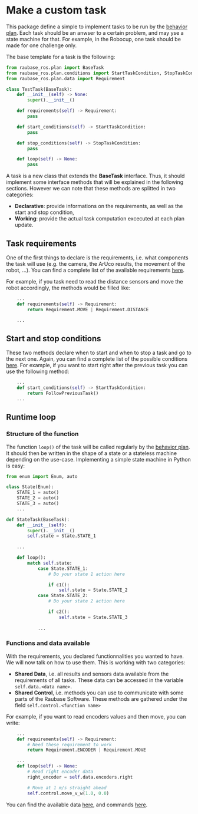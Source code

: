 # Make a custom task

This package define a simple to implement tasks to be run by the [behavior plan](/plans/behavior). Each task should be an anwser to a certain problem, and may yse a state machine for that. For example, in the Robocup, one task should be made for one challenge only. 

The base template for a task is the following:

```Python
from raubase_ros.plan import BaseTask
from raubase_ros.plan.conditions import StartTaskCondition, StopTaskCondition
from raubase_ros.plan.data import Requirement

class TestTask(BaseTask):
    def __init__(self) -> None:
        super().__init__()

    def requirements(self) -> Requirement:
        pass

    def start_conditions(self) -> StartTaskCondition:
        pass

    def stop_conditions(self) -> StopTaskCondition:
        pass

    def loop(self) -> None:
        pass
```

A task is a new class that extends the **BaseTask** interface. Thus, it should implement some interface methods that will be explained in the following sections. However we can note that these methods are splitted in two categories:

  - **Declarative**: provide informations on the requirements, as well as the start and stop condition,
  - **Working**: provide the actual task computation excecuted at each plan update.

## Task requirements

One of the first things to declare is the requirements, i.e. what components the task will use (e.g. the camera, the ArUco results, the movement of the robot, ...). You can find a complete list of the available requirements [here](/python_api/requirements).

For example, if you task need to read the distance sensors and move the robot accordingly, the methods would be filled like:

```Python
    ...
    def requirements(self) -> Requirement:
        return Requirement.MOVE | Requirement.DISTANCE

    ...
```

## Start and stop conditions

These two methods declare when to start and when to stop a task and go to the next one. Again, you can find a complete list of the possible conditions [here](/python_api/conditions). For example, if you want to start right after the previous task you can use the following method:

```Python
    ...
    def start_conditions(self) -> StartTaskCondition:
        return FollowPreviousTask()
    ...
```

## Runtime loop

### Structure of the function

The function  `loop()` of the task will be called regularly by the [behavior plan](/plans/behavior). It should then be written in the shape of a state or a stateless machine depending on the use-case. Implementing a simple state machine in Python is easy:

```Python
from enum import Enum, auto

class State(Enum):
    STATE_1 = auto()
    STATE_2 = auto()
    STATE_3 = auto()
    ...

def StateTask(BaseTask):
    def __init__(self):
        super().__init__()
        self.state = State.STATE_1
    
    ...

    def loop():
        match self.state:
            case State.STATE_1:
                # Do your state 1 action here

                if c1():
                    self.state = State.STATE_2
            case State.STATE_2:
                # Do your state 2 action here

                if c2():
                    self.state = State.STATE_3
            
            ...
```

### Functions and data available

With the requirements, you declared functionnalities you wanted to have. We will now talk on how to use them. This is working with two categories:

  - **Shared Data**, i.e. all results and sensors data available from the requirements of all tasks. These data can be accessed in the variable `self.data.<data name>`.
  - **Shared Control**, i.e. methods you can use to communicate with some parts of the Raubase Software. These methods are gathered under the field `self.control.<function name>`

For example, if you want to read encoders values and then move, you can write:

```Python
    ...
    def requirements(self) -> Requirement:
        # Need these requirement to work
        return Requirement.ENCODER | Requirement.MOVE 

    ...
    def loop(self) -> None:
        # Read right encoder data
        right_encoder = self.data.encoders.right

        # Move at 1 m/s straight ahead
        self.control.move_v_w(1.0, 0.0)

```

You can find the available data [here](/python_api/shared_data), and commands [here](/python_api/shared_cmd).